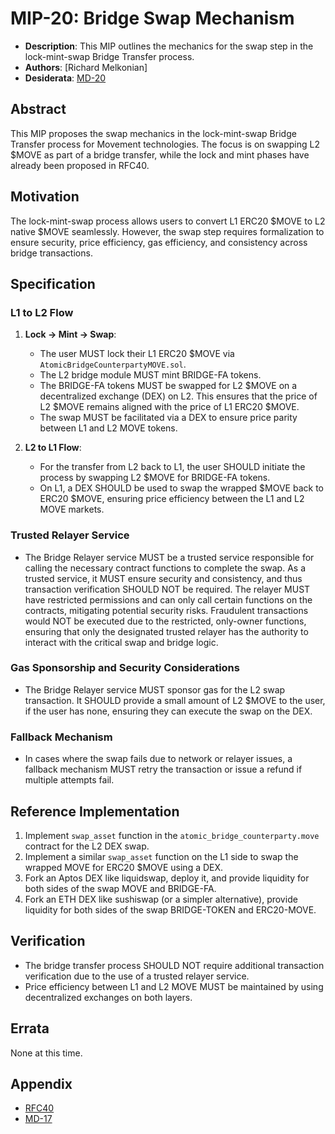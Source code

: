 # MIP-20: Bridge Swap Mechanism

- **Description**: This MIP outlines the mechanics for the swap step in the lock-mint-swap Bridge Transfer process.
- **Authors**: [Richard Melkonian]
- **Desiderata**: [MD-20](https://github.com/movementlabsxyz/MIP/blob/c81cfe0f433354461332b13897b5335849223da3/MD/md-20/README.md)

## Abstract

This MIP proposes the swap mechanics in the lock-mint-swap Bridge Transfer process for Movement technologies. The focus is on swapping L2 $MOVE as part of a bridge transfer, while the lock and mint phases have already been proposed in RFC40.

## Motivation

The lock-mint-swap process allows users to convert L1 ERC20 $MOVE to L2 native $MOVE seamlessly. However, the swap step requires formalization to ensure security, price efficiency, gas efficiency, and consistency across bridge transactions.

## Specification

### L1 to L2 Flow

1. **Lock -> Mint -> Swap**:
    - The user MUST lock their L1 ERC20 $MOVE via `AtomicBridgeCounterpartyMOVE.sol`.
    - The L2 bridge module MUST mint BRIDGE-FA tokens.
    - The BRIDGE-FA tokens MUST be swapped for L2 $MOVE on a decentralized exchange (DEX) on L2. This ensures that the price of L2 $MOVE remains aligned with the price of L1 ERC20 $MOVE.
    - The swap MUST be facilitated via a DEX to ensure price parity between L1 and L2 MOVE tokens.

2. **L2 to L1 Flow**:
    - For the transfer from L2 back to L1, the user SHOULD initiate the process by swapping L2 $MOVE for BRIDGE-FA tokens.
    - On L1, a DEX SHOULD be used to swap the wrapped $MOVE back to ERC20 $MOVE, ensuring price efficiency between the L1 and L2 MOVE markets.

### Trusted Relayer Service

- The Bridge Relayer service MUST be a trusted service responsible for calling the necessary contract functions to complete the swap.
As a trusted service, it MUST ensure security and consistency, and thus transaction verification SHOULD NOT be required. The relayer MUST have restricted permissions and can only call certain functions on the contracts, mitigating potential security risks.
Fraudulent transactions would NOT be executed due to the restricted, only-owner functions, ensuring that only the designated trusted relayer has the authority to interact with the critical swap and bridge logic.

### Gas Sponsorship and Security Considerations

- The Bridge Relayer service MUST sponsor gas for the L2 swap transaction. It SHOULD provide a small amount of L2 $MOVE to the user, if the user has none, ensuring they can execute the swap on the DEX.

### Fallback Mechanism

- In cases where the swap fails due to network or relayer issues, a fallback mechanism MUST retry the transaction or issue a refund if multiple attempts fail.

## Reference Implementation

1. Implement `swap_asset` function in the `atomic_bridge_counterparty.move` contract for the L2 DEX swap.
2. Implement a similar `swap_asset` function on the L1 side to swap the wrapped MOVE for ERC20 $MOVE using a DEX.
3. Fork an Aptos DEX like liquidswap, deploy it, and provide liquidity for both sides of the swap MOVE and BRIDGE-FA.
4. Fork an ETH DEX like sushiswap (or a simpler alternative), provide liquidity for both sides of the swap BRIDGE-TOKEN and ERC20-MOVE.

## Verification

- The bridge transfer process SHOULD NOT require additional transaction verification due to the use of a trusted relayer service.
- Price efficiency between L1 and L2 MOVE MUST be maintained by using decentralized exchanges on both layers.

## Errata

None at this time.

## Appendix

- [RFC40](https://github.com/movementlabsxyz/rfcs/tree/main/0040-atomic-bridge)
- [MD-17](https://github.com/movementlabsxyz/MIP/blob/6722c67a8434de07c6612e46b5a023b63ad8dcbd/MD/md-17/README.md)
